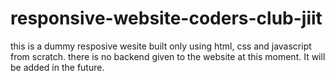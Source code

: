 # responsive-website-coders-club-jiit
this is a dummy resposive wesite built only using html, css and javascript from scratch. there is no backend given to the website at this moment. It will be added in the future.
